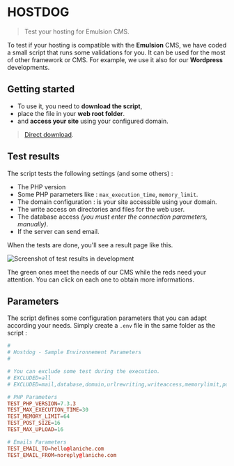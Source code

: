 # HOSTDOG

> Test your hosting for Emulsion CMS.

To test if your hosting is compatible with the <strong>Emulsion</strong> CMS, we have coded a small script that runs some validations for you.
It can be used for the most of other framework or CMS. For example, we use it also for our <strong>Wordpress</strong> developments.

## Getting started

* To use it, you need to **download the script**,
* place the file in your **web root folder**.
* and **access your site** using your configured domain.

> [Direct download](https://github.com/laniche/hosting-for-dogs/master/hostdog.php).

## Test results

The script tests the following settings (and some others) :

* The PHP version
* Some PHP parameters like : `max_execution_time`, `memory_limit`.
* The domain configuration : is your site accessible using your domain.
* The write access on directories and files for the web user.
* The database access _(you must enter the connection parameters, manually)_.
* If the server can send email.

When the tests are done, you'll see a result page like this.

![Screenshot of test results in development](https://github.com/laniche/hosting-for-dogs/master/docs/images/test-pass.png)

The green ones meet the needs of our CMS while the reds need your attention.
You can click on each one to obtain more informations.

## Parameters

The script defines some configuration parameters that you can adapt according your needs.
Simply create a `.env` file in the same folder as the script :

```conf
#
# Hostdog - Sample Environnement Parameters
#

# You can exclude some test during the execution.
# EXCLUDED=all
# EXCLUDED=mail,database,domain,urlrewriting,writeaccess,memorylimit,postmaxsize,maxuploadsize,executiontime,gd,phpinfo,serverinfos

# PHP Parameters
TEST_PHP_VERSION=7.3.3
TEST_MAX_EXECUTION_TIME=30
TEST_MEMORY_LIMIT=64
TEST_POST_SIZE=16
TEST_MAX_UPLOAD=16

# Emails Parameters
TEST_EMAIL_TO=hello@laniche.com
TEST_EMAIL_FROM=noreply@laniche.com
```
